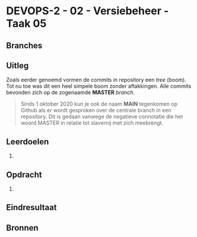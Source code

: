 # DEVOPS-2 - 02 - Versiebeheer - Taak 05

## Branches
## Uitleg

Zoals eerder genoemd vormen de commits in repository een _tree_ (boom). Tot nu toe was dit een heel simpele boom zonder aftakkingen. Alle commits bevonden zich op de zogenaamde **MASTER** _branch_. 

> Sinds 1 oktober 2020 kun je ook de naam **MAIN** tegenkomen op Github als er wordt gesproken over de centrale branch in een repository. Dit is gedaan vanwege de negatieve connotatie die het woord MASTER in relatie tot slavernij met zich meebrengt.

## Leerdoelen

1. 

## Opdracht

1.  

## Eindresultaat



## Bronnen